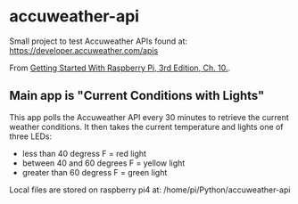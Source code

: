 # accuweather-api

Small project to test Accuweather APIs found at:  https://developer.accuweather.com/apis

From [Getting Started With Raspberry Pi, 3rd Edition, Ch. 10.](https://learning.oreilly.com/library/view/getting-started-with/9781680452457/ch10.html#chapid_12).

## Main app is "Current Conditions with Lights"

This app polls the Accuweather API every 30 minutes to retrieve the current weather conditions. 
It then takes the current temperature and lights one of three LEDs:
 - less than 40 degress F = red light
 - between 40 and 60 degrees F = yellow light
 - greater than 60 degress F = green light

Local files are stored on raspberry pi4 at: /home/pi/Python/accuweather-api
